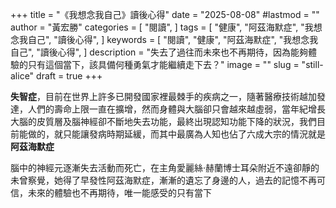 +++
title = "《我想念我自己》讀後心得"
date = "2025-08-08"
#lastmod = ""
author = "黃宏勝"
categories = [
  "閱讀",
]
tags = [
  "健康",
  "阿茲海默症",
  "我想念我自己",
  "讀後心得",
]
keywords = [
  "閱讀",
  "健康",
  "阿茲海默症",
  "我想念我自己",
  "讀後心得",
]
description = "失去了過往而未來也不再期待，因為能夠體驗的只有這個當下，該具備何種勇氣才能繼續走下去？"
image = ""
slug = "still-alice"
draft = true
+++

**失智症**，目前在世界上許多已開發國家裡最棘手的疾病之一，隨著醫療技術越加發達，人們的壽命上限一直在擴增，然而身體與大腦卻只會越來越虛弱，當年紀增長大腦的皮質層及腦神經卻不斷地失去功能，最終出現認知功能下降的狀況，我們目前能做的，就只能讓發病時期延緩，而其中最廣為人知也佔了六成大宗的情況就是**阿茲海默症**

腦中的神經元逐漸失去活動而死亡，在主角愛麗絲·赫蘭博士耳朵附近不遠卻靜的未曾察覺，她得了早發性阿茲海默症，漸漸的遺忘了身邊的人，過去的記憶不再可信，未來的體驗也不再期待，唯一能感受的只有當下

